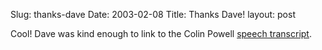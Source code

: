 Slug: thanks-dave
Date: 2003-02-08
Title: Thanks Dave!
layout: post

Cool! Dave was kind enough to link to the Colin Powell <a href="http://scriptingnews.userland.com/backissues/2003/02/07#When:8:55:40PM">speech transcript</a>.
